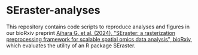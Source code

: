 # SEraster-analyses
This repository contains code scripts to reproduce analyses and figures in our bioRxiv preprint [Aihara G. et al. (2024), "SEraster: a rasterization preprocessing framework for scalable spatial omics data analysis", bioRxiv](https://doi.org/10.1101/2024.02.01.578436), which evaluates the utility of an R package SEraster.

